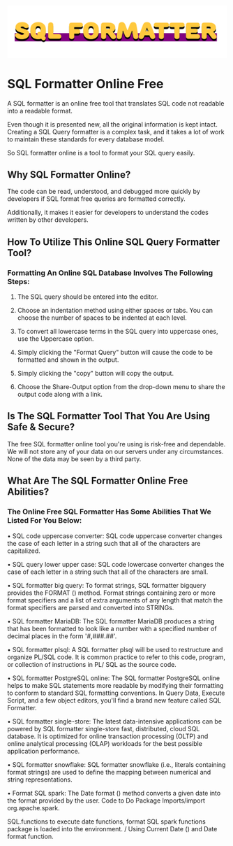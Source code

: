 ![App Screenshot](https://github.com/codiness/sqlFormatter/blob/main/images/logo.png?raw=true)


# SQL Formatter Online Free


A SQL formatter is an online free tool that translates SQL code not readable into a readable format.

Even though it is presented new, all the original information is kept intact. Creating a SQL Query formatter is a complex task, and it takes a lot of work to maintain these standards for every database model.

So SQL formatter online is a tool to format your SQL query easily.



## Why SQL Formatter Online?

The code can be read, understood, and debugged more quickly by developers if SQL format free queries are formatted correctly.

Additionally, it makes it easier for developers to understand the codes written by other developers.

## How To Utilize This Online SQL Query Formatter Tool?

### Formatting An Online SQL Database Involves The Following Steps:

1. The SQL query should be entered into the editor.

2. Choose an indentation method using either spaces or tabs. You can choose the number of spaces to be indented at each level.

3. To convert all lowercase terms in the SQL query into uppercase ones, use the Uppercase option.

4. Simply clicking the "Format Query" button will cause the code to be formatted and shown in the output.

5. Simply clicking the "copy" button will copy the output.

6. Choose the Share-Output option from the drop-down menu to share the output code along with a link.

## Is The SQL Formatter Tool That You Are Using Safe & Secure?



The free SQL formatter online tool you're using is risk-free and dependable. We will not store any of your data on our servers under any circumstances. None of the data may be seen by a third party.


## What Are The SQL Formatter Online Free Abilities?


### The Online Free SQL Formatter Has Some Abilities That We Listed For You Below:

• SQL code uppercase converter: SQL code uppercase converter changes the case of each letter in a string such that all of the characters are capitalized.

• SQL query lower upper case: SQL code lowercase converter changes the case of each letter in a string such that all of the characters are small.

• SQL formatter big query: To format strings, SQL formatter bigquery provides the FORMAT () method. Format strings containing zero or more format specifiers and a list of extra arguments of any length that match the format specifiers are parsed and converted into STRINGs.

• SQL formatter MariaDB: The SQL formatter MariaDB produces a string that has been formatted to look like a number with a specified number of decimal places in the form '#,###.##'.

• SQL formatter plsql: A SQL formatter plsql will be used to restructure and organize PL/SQL code. It is common practice to refer to this code, program, or collection of instructions in PL/ SQL as the source code.

• SQL formatter PostgreSQL online: The SQL formatter PostgreSQL online helps to make SQL statements more readable by modifying their formatting to conform to standard SQL formatting conventions. In Query Data, Execute Script, and a few object editors, you'll find a brand new feature called SQL Formatter.

• SQL formatter single-store: The latest data-intensive applications can be powered by SQL formatter single-store fast, distributed, cloud SQL database. It is optimized for online transaction processing (OLTP) and online analytical processing (OLAP) workloads for the best possible application performance.

• SQL formatter snowflake: SQL formatter snowflake (i.e., literals containing format strings) are used to define the mapping between numerical and string representations.

• Format SQL spark: The Date format () method converts a given date into the format provided by the user. Code to Do Package Imports/import org.apache.spark.

SQL.functions to execute date functions, format SQL spark functions package is loaded into the environment. / Using Current Date () and Date format function.

